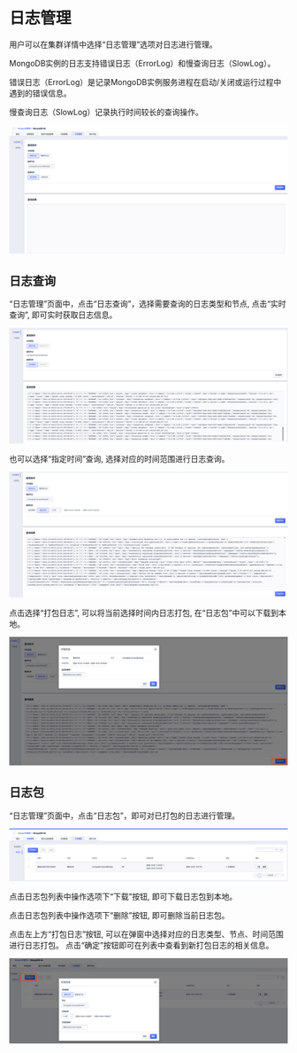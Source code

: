 # 日志管理

用户可以在集群详情中选择“日志管理”选项对日志进行管理。

MongoDB实例的日志支持错误日志（ErrorLog）和慢查询日志（SlowLog）。

错误日志（ErrorLog）是记录MongoDB实例服务进程在启动/关闭或运行过程中遇到的错误信息。

慢查询日志（SlowLog）记录执行时间较长的查询操作。

![image](/images/guide/log_1.png)

## 日志查询

“日志管理”页面中，点击“日志查询”，选择需要查询的日志类型和节点, 点击“实时查询”, 即可实时获取日志信息。

![image](/images/guide/log_2.png)

也可以选择“指定时间”查询, 选择对应的时间范围进行日志查询。

![image](/images/guide/log_3.png)

点击选择“打包日志”, 可以将当前选择时间内日志打包, 在“日志包”中可以下载到本地。

![image](/images/guide/log_4.png)

## 日志包

“日志管理”页面中，点击“日志包”，即可对已打包的日志进行管理。

![image](/images/guide/log_5.png)

点击日志包列表中操作选项下“下载”按钮, 即可下载日志包到本地。

点击日志包列表中操作选项下“删除”按钮, 即可删除当前日志包。

点击左上方“打包日志”按钮, 可以在弹窗中选择对应的日志类型、节点、时间范围进行日志打包。
点击“确定”按钮即可在列表中查看到新打包日志的相关信息。

![image](/images/guide/log_6.png)
